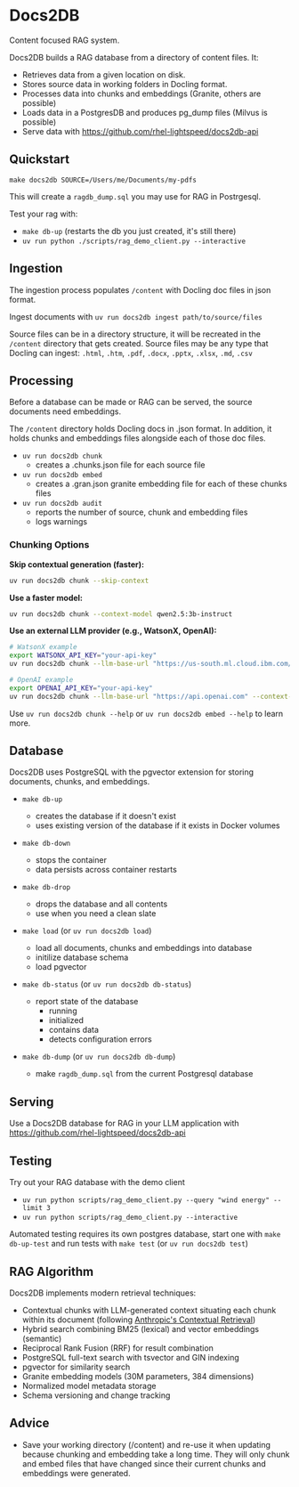 # Docs2DB

Content focused RAG system.

Docs2DB builds a RAG database from a directory of content files. It:
- Retrieves data from a given location on disk.
- Stores source data in working folders in Docling format.
- Processes data into chunks and embeddings (Granite, others are possible)
- Loads data in a PostgresDB and produces pg_dump files (Milvus is possible)
- Serve data with https://github.com/rhel-lightspeed/docs2db-api

## Quickstart

`make docs2db SOURCE=/Users/me/Documents/my-pdfs`

This will create a `ragdb_dump.sql` you may use for RAG in Postrgesql.

Test your rag with:
- `make db-up` (restarts the db you just created, it's still there)
- `uv run python ./scripts/rag_demo_client.py --interactive`

## Ingestion

The ingestion process populates `/content` with Docling doc files in json format.

Ingest documents with `uv run docs2db ingest path/to/source/files`

Source files can be in a directory structure, it will be recreated in the `/content` directory that gets created. Source files may be any type that Docling
can ingest: `.html`, `.htm`, `.pdf`, `.docx`, `.pptx`, `.xlsx`, `.md`, `.csv`

## Processing

Before a database can be made or RAG can be served, the source documents need embeddings.

The `/content` directory holds Docling docs in .json format. In addition, it holds chunks and embeddings files alongside each of those doc files.
- `uv run docs2db chunk`
    - creates a .chunks.json file for each source file
- `uv run docs2db embed`
    - creates a .gran.json granite embedding file for each of these chunks files
- `uv run docs2db audit`
    - reports the number of source, chunk and embedding files
    - logs warnings

### Chunking Options

**Skip contextual generation (faster):**
```bash
uv run docs2db chunk --skip-context
```

**Use a faster model:**
```bash
uv run docs2db chunk --context-model qwen2.5:3b-instruct
```

**Use an external LLM provider (e.g., WatsonX, OpenAI):**
```bash
# WatsonX example
export WATSONX_API_KEY="your-api-key"
uv run docs2db chunk --llm-base-url "https://us-south.ml.cloud.ibm.com/ml/v1/text/chat" --context-model "ibm/granite-13b-chat-v2"

# OpenAI example
export OPENAI_API_KEY="your-api-key"
uv run docs2db chunk --llm-base-url "https://api.openai.com" --context-model "gpt-4o-mini"
```

Use `uv run docs2db chunk --help` or `uv run docs2db embed --help` to learn more.

## Database

Docs2DB uses PostgreSQL with the pgvector extension for storing documents, chunks, and embeddings.

- `make db-up`
    - creates the database if it doesn't exist
    - uses existing version of the database if it exists in Docker volumes

- `make db-down`
    - stops the container
    - data persists across container restarts

- `make db-drop`
    - drops the database and all contents
    - use when you need a clean slate

- `make load` (or `uv run docs2db load`)
    - load all documents, chunks and embeddings into database
    - initilize database schema
    - load pgvector

- `make db-status` (or `uv run docs2db db-status`)
    - report state of the database
        - running
        - initialized
        - contains data
        - detects configuration errors

- `make db-dump` (or `uv run docs2db db-dump`)
    - make `ragdb_dump.sql` from the current Postgresql database

## Serving

Use a Docs2DB database for RAG in your LLM application with https://github.com/rhel-lightspeed/docs2db-api

## Testing

Try out your RAG database with the demo client
- `uv run python scripts/rag_demo_client.py --query "wind energy" --limit 3`
- `uv run python scripts/rag_demo_client.py --interactive`

Automated testing requires its own postgres database, start one with `make db-up-test` and run tests with `make test` (or `uv run docs2db test`)

## RAG Algorithm

Docs2DB implements modern retrieval techniques:

- Contextual chunks with LLM-generated context situating each chunk within its document (following [Anthropic's Contextual Retrieval](https://www.anthropic.com/engineering/contextual-retrieval))
- Hybrid search combining BM25 (lexical) and vector embeddings (semantic)
- Reciprocal Rank Fusion (RRF) for result combination
- PostgreSQL full-text search with tsvector and GIN indexing
- pgvector for similarity search
- Granite embedding models (30M parameters, 384 dimensions)
- Normalized model metadata storage
- Schema versioning and change tracking

## Advice

- Save your working directory (/content) and re-use it when updating because chunking and embedding take a long time. They will only chunk and embed files that have changed since their current chunks and embeddings were generated.
